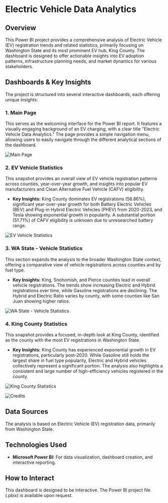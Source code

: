 # Electric Vehicle Data Analytics

## Overview

This Power BI project provides a comprehensive analysis of Electric Vehicle (EV) registration trends and related statistics, primarily focusing on Washington State and its most prominent EV hub, King County. The dashboard is designed to offer actionable insights into EV adoption patterns, infrastructure planning needs, and market dynamics for various stakeholders.

## Dashboards & Key Insights

The project is structured into several interactive dashboards, each offering unique insights:

### 1. Main Page
This serves as the welcoming interface for the Power BI report. It features a visually engaging background of an EV charging, with a clear title "Electric Vehicle Data Analytics." The page provides a simple navigation menu, allowing users to easily navigate through the different analytical sections of the dashboard.

![Main Page](https://github.com/user-attachments/assets/fb84022e-fe65-4884-ab4f-2a9383c9c498)



### 2. EV Vehicle Statistics
This snapshot provides an overall view of EV vehicle registration patterns across counties, year-over-year growth, and insights into popular EV manufacturers and Clean Alternative Fuel Vehicle (CAFV) eligibility.
* **Key Insights:** King County dominates EV registrations (56.86%), significant year-over-year growth for both Battery Electric Vehicles (BEV) and Plug-in Hybrid Electric Vehicles (PHEV) from 2020-2023, and Tesla showing exponential growth in popularity. A substantial portion (51.71%) of CAFV eligibility is unknown due to unresearched battery range.

![EV Vehicle Statistics](https://github.com/user-attachments/assets/4d574f01-b666-435b-8db6-8dc06ab3aa4f)



### 3. WA State - Vehicle Statistics
This section expands the analysis to the broader Washington State context, offering a comparative view of vehicle registrations across counties and by fuel type.
* **Key Insights:** King, Snohomish, and Pierce counties lead in overall vehicle registrations. The trends show increasing Electric and Hybrid registrations over time, while Gasoline registrations are declining. The Hybrid and Electric Ratio varies by county, with some counties like San Juan showing higher ratios.

![WA State - Vehicle Statistics](https://github.com/user-attachments/assets/004a5d41-61b0-4f89-95ef-e8ff683628fe)



### 4. King County Statistics
This snapshot provides a focused, in-depth look at King County, identified as the county with the most EV registrations in Washington State.
* **Key Insights:** King County has experienced exponential growth in EV registrations, particularly post-2020. While Gasoline still holds the largest share in fuel type popularity, Electric and Hybrid vehicles collectively represent a significant portion. The analysis also highlights a consistent and large number of high-efficiency vehicles registered in the county.

![King County Statistics](https://github.com/user-attachments/assets/f56553d8-19e9-4cb3-a883-e13b6ec6708e)

![Credits](https://github.com/user-attachments/assets/5eec2cd4-d4d5-45a3-8d45-9ef3aaea127e)

## Data Sources

The analysis is based on Electric Vehicle (EV) registration data, primarily from Washington State.

## Technologies Used

* **Microsoft Power BI:** For data visualization, dashboard creation, and interactive reporting.

## How to Interact

This dashboard is designed to be interactive. The Power BI project file (.pbix) is available upon request.
